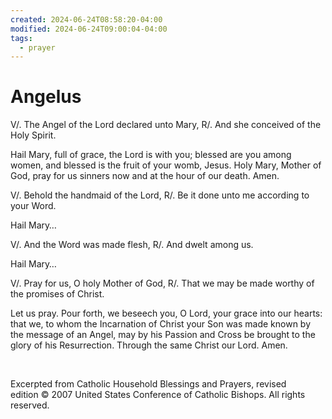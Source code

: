 ```yaml
---
created: 2024-06-24T08:58:20-04:00
modified: 2024-06-24T09:00:04-04:00
tags:
  - prayer
---
```


# Angelus

V/. The Angel of the Lord declared unto Mary,
R/. And she conceived of the Holy Spirit.

Hail Mary, full of grace, the Lord is with you;
blessed are you among women,
and blessed is the fruit of your womb, Jesus.
Holy Mary, Mother of God,
pray for us sinners
now and at the hour of our death.
Amen.

V/. Behold the handmaid of the Lord,
R/. Be it done unto me according to your Word.

Hail Mary…

V/. And the Word was made flesh,
R/. And dwelt among us.

Hail Mary…

V/. Pray for us, O holy Mother of God,
R/. That we may be made worthy of the promises of Christ.

Let us pray. Pour forth, we beseech you, O Lord, your grace into our hearts: that we, to whom the Incarnation of Christ your Son was made known by the message of an Angel, may by his Passion and Cross be brought to the glory of his Resurrection. Through the same Christ our Lord. Amen.

 

Excerpted from Catholic Household Blessings and Prayers, revised edition © 2007 United States Conference of Catholic Bishops. All rights reserved.
